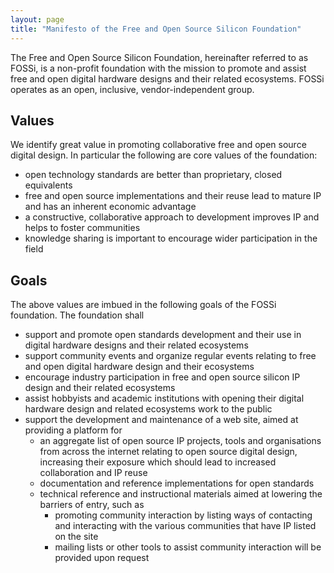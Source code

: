 ```yaml
---
layout: page
title: "Manifesto of the Free and Open Source Silicon Foundation"
---
```


The Free and Open Source Silicon Foundation, hereinafter referred to
as FOSSi, is a non-profit foundation with the mission to promote and
assist free and open digital hardware designs and their related
ecosystems. FOSSi operates as an open, inclusive, vendor-independent
group.

## Values

We identify great value in promoting collaborative free and open source digital design. In particular the following are core values of the foundation:

* open technology standards are better than proprietary, closed equivalents
 * free and open source implementations and their reuse lead to mature IP and has an inherent economic advantage
 * a constructive, collaborative approach to development improves IP and helps to foster communities
 * knowledge sharing is important to encourage wider participation in the field

## Goals

The above values are imbued in the following goals of the FOSSi foundation. The foundation shall

 * support and promote open standards development and their use in digital hardware designs and their related ecosystems
 * support community events and organize regular events relating to free and open digital hardware design and their ecosystems
 * encourage industry participation in free and open source silicon IP design and their related ecosystems
 * assist hobbyists and academic institutions with opening their digital hardware design and related ecosystems work to the public
 * support the development and maintenance of a web site, aimed at providing a platform for 
   * an aggregate list of open source IP projects, tools and organisations from across the internet relating to open source digital design, increasing their exposure which should lead to increased collaboration and IP reuse
   * documentation and reference implementations for open standards
   * technical reference and instructional materials aimed at lowering the barriers of entry, such as
     * promoting community interaction by listing ways of contacting and interacting with the various communities that have IP listed on the site
     * mailing lists or other tools to assist community interaction will be provided upon request

